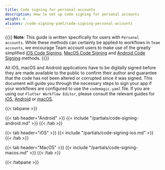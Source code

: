 ```yaml
---
title: Code signing for personal accounts
description: How to set up code signing for personal accounts
weight: 4
aliases: /code-signing-yaml/code-signing-personal-accounts
---
```


{{<notebox>}}
**Note**: This guide is written specifically for users with `Personal accounts`. While these methods can certainly be applied to workflows in `Team accounts`, we encourage Team account users to make use of the greatly simplified [iOS Code Signing](../yaml-code-signing/signing-ios), [MacOS Code Signing](../yaml-code-signing/signing-macos) and [Android Code Signing](../yaml-code-signing/signing-android) methods.
{{</notebox>}}


All iOS, macOS and Android applications have to be digitally signed before they are made available to the public to confirm their author and guarantee that the code has not been altered or corrupted since it was signed. This document will guide you through the necessary steps to sign your app if your workflows are configured to use the `codemagic.yaml` file. If you are using our `Flutter Workflow Editor`, please consult the relevant guides for [iOS](../flutter-code-signing/ios-code-signing), [Android](../flutter-code-signing/ios-code-signing) or [macOS](../flutter-code-signing/macos-code-signing).



{{< tabpane >}}

{{< tab header="Android" >}}
{{< include "/partials/code-signing-android.md" >}}
{{< /tab >}}

{{< tab header="iOS" >}}
{{< include "/partials/code-signing-ios.md" >}}
{{< /tab >}}

{{< tab header="MacOS" >}}
{{< include "/partials/code-signing-macos.md" >}}
{{< /tab >}}

{{< /tabpane >}}

